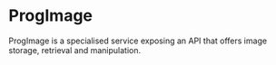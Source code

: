 # ProgImage
ProgImage is a specialised service exposing an API that offers image storage, retrieval and manipulation. 
